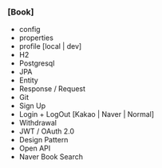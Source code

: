 ### [Book] 

- config
- properties
- profile [local | dev]
- H2
- Postgresql
- JPA
- Entity
- Response / Request
- Git
- Sign Up
- Login + LogOut [Kakao | Naver | Normal]
- Withdrawal
- JWT / OAuth 2.0
- Design Pattern
- Open API
- Naver Book Search

